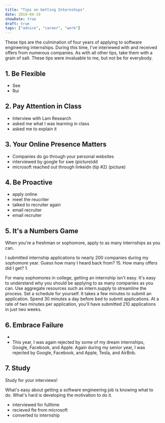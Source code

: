 ```yaml
---
title: "Tips on Getting Internships"
date: 2019-04-19
showDate: true
draft: true
tags: ["advice", "career", "work"]
---
```


These tips are the culmination of four years of applying to software engineering internships. During this time, I've interiewed with and received offers from numerous companies. As with all other tips, take them with a grain of salt. These tips were invaluable to me, but not be for everybody.

## 1. Be Flexible
- See
- Rui

## 2. Pay Attention in Class
- Interview with Lam Research
- asked me what I was learning in class
- asked me to explain it

## 3. Your Online Presence Matters



- Companies do go through your personal websites
- interviewed by google for swe (picture)dd
- microsoft reached out through linkeidn (tip #2) (picture)

## 4. Be Proactive
- apply online
- meet the reucriter
- talked to recruiter again
- email recruiter
- email recruiter

## 5. It's a Numbers Game
When you're a freshman or sophomore, apply to as many internships as you can.

I submitted internship applications to nearly 200 companies during my sophomore year. Guess how many I heard back from? 15. How many offers did I get? 1.

For many sophomores in college, getting an internship isn't easy. It's easy to understand why you should be applying to as many companies as you can. Use aggregate resources such as intern.supply to streamline the process. Set a schedule for yourself. It takes a few minutes to submit an application. Spend 30 minutes a day before bed to submit applications. At a rate of two minutes per application, you'll have submitted 210 applications in just two weeks.

## 6. Embrace Failure
-
- This year, I was again rejected by some of my dream internships, Google, Facebook, and Apple.
Again during my senior year, I was rejected by Google, Facebook, and Apple, Tesla, and AirBnb.

## 7. Study
Study for your interviews!

What's easy about getting a software engineering job is knowing what to do. What's hard is developing the motivation to do it.


- interviewed for fulltime
- recieved fte from microsoft
- converted to internship